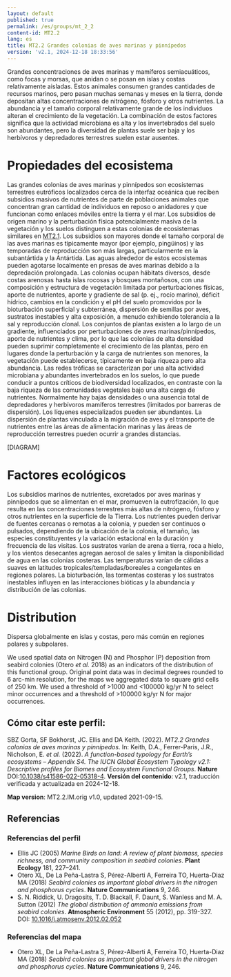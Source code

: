 ```yaml
---
layout: default
published: true
permalink: /es/groups/mt_2_2
content-id: MT2.2
lang: es
title: MT2.2 Grandes colonias de aves marinas y pinnípedos
version: 'v2.1, 2024-12-18 18:33:56'
---
```


Grandes concentraciones de aves marinas y mamíferos semiacuáticos, como focas y morsas, que anidan o se posan en islas y costas relativamente aisladas. Estos animales consumen grandes cantidades de recursos marinos, pero pasan muchas semanas y meses en la tierra, donde depositan altas concentraciones de nitrógeno, fósforo y otros nutrientes. La abundancia y el tamaño corporal relativamente grande de los individuos alteran el crecimiento de la vegetación. La combinación de estos factores significa que la actividad microbiana es alta y los invertebrados del suelo son abundantes, pero la diversidad de plantas suele ser baja y los herbívoros y depredadores terrestres suelen estar ausentes.

# Propiedades del ecosistema
 
Las grandes colonias de aves marinas y pinnípedos son ecosistemas terrestres eutróficos localizados cerca de la interfaz oceánica que reciben subsidios masivos de nutrientes de parte de poblaciones animales que concentran gran cantidad de individuos en reposo o anidadores y que funcionan como enlaces móviles entre la tierra y el mar. Los subsidios de origen marino y la perturbación física potencialmente masiva de la vegetación y los suelos distinguen a estas colonias de ecosistemas similares en [MT2.1](/explore/groups/MT2.1). Los subsidios son mayores donde el tamaño corporal de las aves marinas es típicamente mayor (por ejemplo, pingüinos) y las temporadas de reproducción son más largas, particularmente en la subantártida y la Antártida. Las aguas alrededor de estos ecosistemas pueden agotarse localmente en presas de aves marinas debido a la depredación prolongada. Las colonias ocupan hábitats diversos, desde costas arenosas hasta islas rocosas y bosques montañosos, con una composición y estructura de vegetación limitada por perturbaciones físicas, aporte de nutrientes, aporte y gradiente de sal (p. ej., rocío marino), déficit hídrico, cambios en la condición y el pH del suelo promovidos ​por la bioturbación superficial y subterránea, dispersión de semillas por aves, sustratos inestables y alta exposición, a menudo exhibiendo tolerancia a la sal y reproducción clonal. Los conjuntos de plantas existen a lo largo de un gradiente, influenciados por perturbaciones de aves marinas/pinnípedos, aporte de nutrientes y clima, por lo que las colonias de alta densidad pueden suprimir completamente el crecimiento de las plantas, pero en lugares donde la perturbación y la carga de nutrientes son menores, la vegetación puede establecerse, típicamente en baja riqueza pero alta abundancia. Las redes tróficas se caracterizan por una alta actividad microbiana y abundantes invertebrados en los suelos, lo que puede conducir a puntos críticos de biodiversidad localizados, en contraste con la baja riqueza de las comunidades vegetales bajo una alta carga de nutrientes. Normalmente hay bajas densidades o una ausencia total de depredadores y herbívoros mamíferos terrestres (limitados por barreras de dispersión). Los líquenes especializados pueden ser abundantes. La dispersión de plantas vinculada a la migración de aves y el transporte de nutrientes entre las áreas de alimentación marinas y las áreas de reproducción terrestres pueden ocurrir a grandes distancias.

[DIAGRAM]

# Factores ecológicos
 
Los subsidios marinos de nutrientes, excretados por aves marinas y pinnípedos que se alimentan en el mar, promueven la eutrofización, lo que resulta en las concentraciones terrestres más altas de nitrógeno, fósforo y otros nutrientes en la superficie de la Tierra. Los nutrientes pueden derivar de fuentes cercanas o remotas a la colonia, y pueden ser continuos o pulsados, dependiendo de la ubicación de la colonia, el tamaño, las especies constituyentes y la variación estacional en la duración y frecuencia de las visitas. Los sustratos varían de arena a tierra, roca a hielo, y los vientos desecantes agregan aerosol de sales y limitan la disponibilidad de agua en las colonias costeras. Las temperaturas varían de cálidas a suaves en latitudes tropicales/templadas/boreales a congelantes en regiones polares. La bioturbación, las tormentas costeras y los sustratos inestables influyen en las interacciones bióticas y la abundancia y distribución de las colonias.
 
# Distribution
 
Dispersa globalmente en islas y costas, pero más común en regiones polares y subpolares.

We used spatial data on Nitrogen (N) and Phosphor (P) deposition from seabird colonies (Otero _et al._ 2018) as an indicators of the distribution of this functional group. Original point data was in decimal degrees rounded to 6 arc-min resolution, for the maps we aggregated data to square grid cells of 250 km. We used a threshold of >1000 and <100000 kg/yr N to select minor occurrences and a threshold of >100000 kg/yr N for major occurrences.

## Cómo citar este perfil:

SBZ Gorta, SF Bokhorst, JC. Ellis and DA Keith. (2022). *MT2.2 Grandes colonias de aves marinas y pinnípedos*. In: Keith, D.A., Ferrer-Paris, J.R., Nicholson, E. *et al.* (2022). *A function-based typology for Earth’s ecosystems – Appendix S4. The IUCN Global Ecosystem Typology v2.1: Descriptive profiles for Biomes and Ecosystem Functional Groups*. **Nature** DOI:[10.1038/s41586-022-05318-4](https://doi.org/10.1038/s41586-022-05318-4).
**Versión del contenido**: v2.1, traducción verificada y actualizada en 2024-12-18.

**Map version**: MT2.2.IM.orig v1.0, updated 2021-09-15.

## Referencias

### Referencias del perfil
* Ellis JC (2005) *Marine Birds on land: A review of plant biomass, species richness, and community composition in seabird colonies*. **Plant Ecology** 181, 227–241.
* Otero XL, De La Peña-Lastra S,  Pérez-Alberti A, Ferreira TO, Huerta-Diaz MA (2018) *Seabird colonies as important global drivers in the nitrogen and phosphorus cycles*. **Nature Communications** 9, 246.
* S. N. Riddick, U. Dragosits, T. D. Blackall, F. Daunt, S. Wanless and M. A. Sutton (2012) *The global distribution of ammonia emissions from seabird colonies*. **Atmospheric Environment** 55 (2012), pp. 319-327. DOI: [10.1016/j.atmosenv.2012.02.052](http://doi.org/10.1016/j.atmosenv.2012.02.052)

### Referencias del mapa
* Otero XL, De La Peña-Lastra S,  Pérez-Alberti A, Ferreira TO, Huerta-Diaz MA (2018) *Seabird colonies as important global drivers in the nitrogen and phosphorus cycles*. **Nature Communications** 9, 246.

